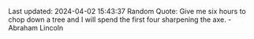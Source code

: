 Last updated: 2024-04-02 15:43:37
Random Quote: Give me six hours to chop down a tree and I will spend the first four sharpening the axe. - Abraham Lincoln